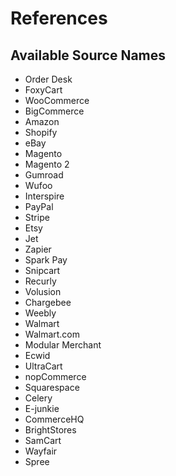 # References

## Available Source Names
- Order Desk
- FoxyCart
- WooCommerce
- BigCommerce
- Amazon
- Shopify
- eBay
- Magento
- Magento 2
- Gumroad
- Wufoo
- Interspire
- PayPal
- Stripe
- Etsy
- Jet
- Zapier
- Spark Pay
- Snipcart
- Recurly
- Volusion
- Chargebee
- Weebly
- Walmart
- Walmart.com
- Modular Merchant
- Ecwid
- UltraCart
- nopCommerce
- Squarespace
- Celery
- E-junkie
- CommerceHQ
- BrightStores
- SamCart
- Wayfair
- Spree

